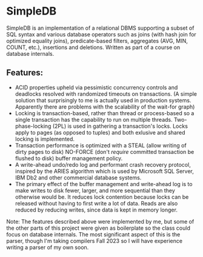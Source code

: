 # SimpleDB
SimpleDB is an implementation of a relational DBMS supporting a subset of SQL syntax and various database operators such as joins (with hash join for optimized equality joins), predicate-based filters, aggregates (AVG, MIN, COUNT, etc.), insertions and deletions. Written as part of a course on database internals.

## Features:
- ACID properties upheld via pessimistic concurrency controls and deadlocks resolved with randomized timeouts on transactions. (A simple solution that surprisingly to me is actually used in production systems. Apparently there are problems with the scalability of the wait-for graph)
- Locking is transaction-based, rather than thread or process-based so a single transaction has the capability to run on multiple threads. Two-phase-locking (2PL) is used in gathering a transaction's locks. Locks apply to pages (as opposed to tuples) and both exlusive and shared locking is implemented.
- Transaction performance is optimized with a STEAL (allow writing of dirty pages to disk) NO-FORCE (don't _require_ committed transaction be flushed to disk) buffer management policy.
- A write-ahead undo/redo log and performant crash recovery protocol, inspired by the ARIES algorithm which is used by Microsoft SQL Server, IBM Db2 and other commercial database systems.
- The primary effect of the buffer management and write-ahead log is to make writes to disk fewer, larger, and more sequential than they otherwise would be. It reduces lock contention because locks can be released without having to first write a lot of data. Reads are also reduced by reducing writes, since data is kept in memory longer.

Note:
The features described above were implemented by me, but some of the other parts of this project were given as boilerplate so the class could focus on database internals. The most significant aspect of this is the parser, though I'm taking compilers Fall 2023 so I will have experience writing a parser of my own soon.
